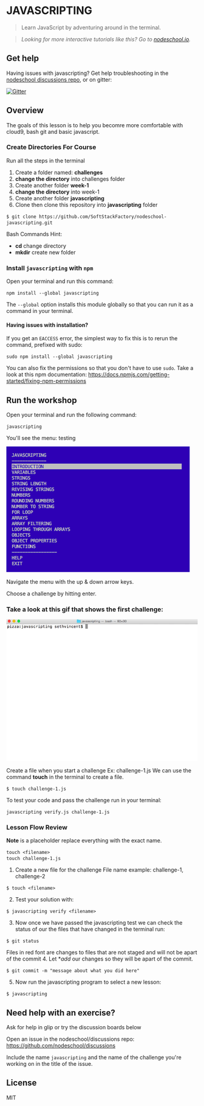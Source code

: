 # JAVASCRIPTING

> Learn JavaScript by adventuring around in the terminal.  

> _Looking for more interactive tutorials like this? Go to [nodeschool.io](http://nodeschool.io)._

## Get help
Having issues with javascripting? Get help troubleshooting in the [nodeschool discussions repo](http://github.com/nodeschool/discussions), or on gitter:

[![Gitter](https://img.shields.io/gitter/room/gitterHQ/gitter.svg)](https://gitter.im/nodeschool/discussions?utm_source=badge&utm_medium=badge&utm_campaign=pr-badge&utm_content=badge)

## Overview
The goals of this lesson is to help you becomre more comfortable with cloud9, bash git and basic javascript.

### Create Directories For Course
Run all the steps in the terminal
1. Create a folder named: **challenges** 
2. **change the directory** into challenges folder
3. Create another folder **week-1**
4. **change the directory** into week-1
5. Create another folder **javascripting**
5. Clone then clone this repository into **javascripting** folder
```
$ git clone https://github.com/SoftStackFactory/nodeschool-javascripting.git
```

Bash Commands Hint:
* **cd** change directory
* **mkdir** create new folder


### Install `javascripting` with `npm`

Open your terminal and run this command:

```
npm install --global javascripting
```

The `--global` option installs this module globally so that you can run it as a command in your terminal.

#### Having issues with installation?

If you get an `EACCESS` error, the simplest way to fix this is to rerun the command, prefixed with sudo:

```
sudo npm install --global javascripting
```

You can also fix the permissions so that you don't have to use `sudo`. Take a look at this npm documentation:
https://docs.npmjs.com/getting-started/fixing-npm-permissions

## Run the workshop

Open your terminal and run the following command:

```
javascripting
```

You'll see the menu: testing

![javascripting screenshot](screenshot.png)

Navigate the menu with the up & down arrow keys. 

Choose a challenge by hitting enter.

### Take a look at this gif that shows the first challenge:

![first challenge](javascripting.gif)

Create a file when you start a challenge
Ex: challenge-1.js
We can use the command **touch** in the terminal to create a file.
```
$ touch challenge-1.js
```
To test your code and pass the challenge run in your terminal:
```
javascripting verify.js challenge-1.js
```


### Lesson Flow Review
**Note** <filename> is a placeholder replace everything with the exact name.
```
touch <filename>
touch challenge-1.js
```
1. Create a new file for the challenge
File name example: challenge-1, challenge-2
``` 
$ touch <filename>
```
2. Test your solution with:
```
$ javascripting verify <filename>
```
3. Now once we have passed the javascripting test we can check the status of our the files that have changed in the terminal run:
```
$ git status
```
Files in red font are changes to files that are not staged and will not be apart of the commit
4. Let **add* our changes so they will be apart of the commit.
```
$ git commit -m "message about what you did here"
```
5. Now run the javascripting program to select a new lesson:
```
$ javascripting
```



## Need help with an exercise?
Ask for help in glip or try the discussion boards below

Open an issue in the nodeschool/discussions repo: https://github.com/nodeschool/discussions

Include the name `javascripting` and the name of the challenge you're working on in the title of the issue.



## License

MIT
